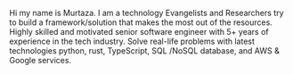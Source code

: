 Hi my name is Murtaza.
I am a technology Evangelists and Researchers try to build a framework/solution that makes the most out of the resources. Highly skilled and motivated senior software engineer with 5+ years of experience in the tech industry. Solve real-life problems with latest technologies python, rust, TypeScript, SQL /NoSQL database, and AWS & Google services.
